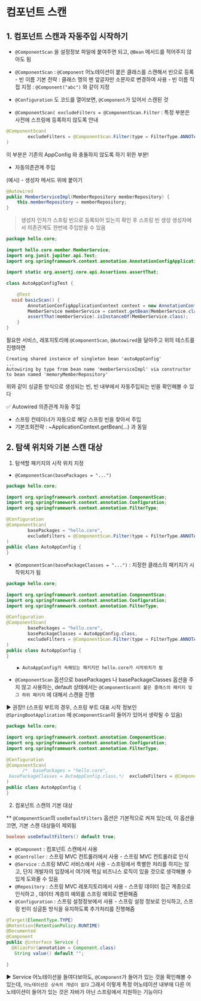 ﻿# 컴포넌트 스캔

## 1. 컴포넌트 스캔과 자동주입 시작하기

- `@ComponentScan` 을 설정정보 파일에 붙여주면 되고, `@Bean` 메서드를 적어주지 않아도 됨
- `@ComponentScan` : `@Component` 어노테이션이 붙은 클래스를 스캔해서 빈으로 등록
		- 빈 이름 기본 전략 : 클래스 명의 맨 앞글자만 소문자로 변경하여 사용
		- 빈 이름 직접 지정 : `@Component("abc")` 와 같이 지정

- `@Configuration` 도 코드를 열어보면, `@Component`가 있어서 스캔된 것
- `@ComponentScan( excludeFilters = @ComponentScan.Filter` : 특정 부분은 사전에 스프링에 등록하지 않도록 안내

```java
@ComponentScan(  
        excludeFilters = @ComponentScan.Filter(type = FilterType.ANNOTATION, classes = Configuration.class)  
)
```

이 부분은 기존의 AppConfig 와 충돌하지 않도록 하기 위한 부분!

- 자동의존관계 주입

(예시) - 생성자 메서드 위에 붙이기

```java
@Autowired  
public MemberServiceImpl(MemberRepository memberRepository) {  
    this.memberRepository = memberRepository;  
}
```

> 생성자 인자가 스프링 빈으로 등록되어 있는지 확인 후 스프링 빈 생성
> 생성자에서 의존관계도 한번에 주입받을 수 있음

```java
package hello.core;  
  
import hello.core.member.MemberService;  
import org.junit.jupiter.api.Test;  
import org.springframework.context.annotation.AnnotationConfigApplicationContext;  
  
import static org.assertj.core.api.Assertions.assertThat;  
  
class AutoAppConfigTest {  
  
    @Test  
  void basicScan() {  
        AnnotationConfigApplicationContext context = new AnnotationConfigApplicationContext(AutoAppConfig.class);  
        MemberService memberService = context.getBean(MemberService.class);  
        assertThat(memberService).isInstanceOf(MemberService.class);  
    }  
}
```

필요한 서비스, 레포지토리에 `@ComponentScan`, `@Autowired`을 달아주고 위의 테스트를 진행하면 

```
Creating shared instance of singleton bean 'autoAppConfig'
...
Autowiring by type from bean name 'memberServiceImpl' via constructor to bean named 'memoryMemberRepository'
```

위와 같이 싱글톤 방식으로 생성되는 빈, 빈 내부에서 자동주입되는 빈을 확인해볼 수 있다

✅ Autowired 의존관계 자동 주입

- 스프링 컨테이너가 자동으로 해당 스프링 빈을 찾아서 주입
- 기본조회전략 : ~ApplicationContext.getBean(...) 과 동일

## 2. 탐색 위치와 기본 스캔 대상

1. 탐색할 패키지의 시작 위치 지정

- `@ComponentScan(basePackages = "...")`

```java
package hello.core;  
  
import org.springframework.context.annotation.ComponentScan;  
import org.springframework.context.annotation.Configuration;  
import org.springframework.context.annotation.FilterType;  
  
@Configuration  
@ComponentScan(  
        basePackages = "hello.core",  
        excludeFilters = @ComponentScan.Filter(type = FilterType.ANNOTATION, classes = Configuration.class)  
)  
public class AutoAppConfig {  
}
```
- `@ComponentScan(basePackageClasses = "...")` : 지정한 클래스의 패키지가 시작위치가  됨
```java
package hello.core;  
  
import org.springframework.context.annotation.ComponentScan;  
import org.springframework.context.annotation.Configuration;  
import org.springframework.context.annotation.FilterType;  
  
@Configuration  
@ComponentScan(  
        basePackages = "hello.core",  
        basePackageClasses = AutoAppConfig.class,  
        excludeFilters = @ComponentScan.Filter(type = FilterType.ANNOTATION, classes = Configuration.class)  
)  
public class AutoAppConfig {  
}
```
		▶ AutoAppConfig가 속해있는 패키지인 hello.core가 시작위치가 됨


- `@ComponentScan` 옵션으로 basePackages 나 basePackageClasses 옵션을 주지 않고 사용하는, default 상태에서는 `@ComponentScan이 붙은 클래스의 패키지 및 그 하위 패키지` 에 대해서 스캔을 진행

▶ 권장!!
(스프링 부트의 경우,  스프링 부트 대표 시작 정보인 `@SpringBootApplication` 에 `@ComponentScan`이 들어가 있어서 생략될 수 있음)

```java
package hello.core;  
  
import org.springframework.context.annotation.ComponentScan;  
import org.springframework.context.annotation.Configuration;  
import org.springframework.context.annotation.FilterType;  
  
@Configuration  
@ComponentScan(  
      /*  basePackages = "hello.core",  
 basePackageClasses = AutoAppConfig.class,*/  excludeFilters = @ComponentScan.Filter(type = FilterType.ANNOTATION, classes = Configuration.class)  
)  
public class AutoAppConfig {  
}
```

2. 컴포넌트 스캔의 기본 대상

** `@ComponentScan`의 `useDefaultFilters` 옵션은 기본적으로 켜져 있는데, 이 옵션을 끄면, 기본 스캔 대상들이 제외됨  

```java
boolean useDefaultFilters() default true;
```

- `@Component` : 컴포넌트 스캔에서 사용
- `@Controller` : 스프링 MVC 컨트롤러에서 사용
			- 스프링 MVC 컨트롤러로 인식
- `@Service` : 스프링 MVC 서비스에서 사용
			- 스프링에서 특별한 처리를 하지는 않고, 단지 개발자의 입장에서 여기에 핵심 비즈니스 로직이 있을 것으로 생각해볼 수 있게 도와줄 수 있음
- `@Repository` : 스프링 MVC 레포지토리에서 사용
			- 스프링 데이터 접근 계층으로 인식하고 , 데이터 계층의 예외를 스프링 예외로 변환해줌
- `@Configuration` : 스프링 설정정보에서 사용
			- 스프링 설정 정보로 인식하고, 스프링 빈이 싱글톤 방식을 유지하도록 추가처리를 진행해줌

```java
@Target(ElementType.TYPE)  
@Retention(RetentionPolicy.RUNTIME)  
@Documented  
@Component  
public @interface Service {  
  @AliasFor(annotation = Component.class)  
   String value() default "";  
  
}
```
▶ Service 어노테이션을 들여다보아도, `@Component`가 들어가 있는 것을 확인해볼 수 있는데, `어노테이션은 상속의 개념이 없다` 
그래서 이렇게 특정 어노테이션 내부에 다른 어노테이션이 들어가 있는 것은 자바가 아닌 스프링에서 지원하는 기능이다



